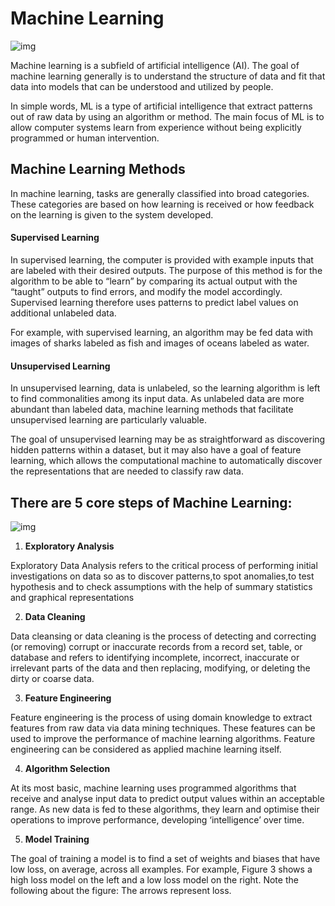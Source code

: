 # Machine Learning

![img](https://community-cdn-digitalocean-com.global.ssl.fastly.net/variants/fR1fwLvJDeYDMNenxu3XokLs/035575f2985fe451d86e717d73691e533a1a00545d7230900ed786341dc3c882)

Machine learning is a subfield of artificial intelligence (AI). The goal of machine learning generally is to understand the structure of data and fit that data into models that can be understood and utilized by people.

In simple words, ML is a type of artificial intelligence that extract patterns out of raw data by using an algorithm or method. The main focus of ML is to allow computer systems learn from experience without being explicitly programmed or human intervention.


## Machine Learning Methods

In machine learning, tasks are generally classified into broad categories. These categories are based on how learning is received or how feedback on the learning is given to the system developed.

#### Supervised Learning

In supervised learning, the computer is provided with example inputs that are labeled with their desired outputs. The purpose of this method is for the algorithm to be able to “learn” by comparing its actual output with the “taught” outputs to find errors, and modify the model accordingly. Supervised learning therefore uses patterns to predict label values on additional unlabeled data.

For example, with supervised learning, an algorithm may be fed data with images of sharks labeled as fish and images of oceans labeled as water. 

#### Unsupervised Learning

In unsupervised learning, data is unlabeled, so the learning algorithm is left to find commonalities among its input data. As unlabeled data are more abundant than labeled data, machine learning methods that facilitate unsupervised learning are particularly valuable.

The goal of unsupervised learning may be as straightforward as discovering hidden patterns within a dataset, but it may also have a goal of feature learning, which allows the computational machine to automatically discover the representations that are needed to classify raw data.


## There are 5 core steps of Machine Learning:

![img](https://elitedatascience.com/wp-content/uploads/2018/05/What-Goes-Into-a-Successful-Model.jpg)

1. **Exploratory Analysis**

Exploratory Data Analysis refers to the critical process of performing initial investigations on data so as to discover patterns,to spot anomalies,to test hypothesis and to check assumptions with the help of summary statistics and graphical representations

2. **Data Cleaning**

Data cleansing or data cleaning is the process of detecting and correcting (or removing) corrupt or inaccurate records from a record set, table, or database and refers to identifying incomplete, incorrect, inaccurate or irrelevant parts of the data and then replacing, modifying, or deleting the dirty or coarse data.

3. **Feature Engineering**

Feature engineering is the process of using domain knowledge to extract features from raw data via data mining techniques. These features can be used to improve the performance of machine learning algorithms. Feature engineering can be considered as applied machine learning itself.

4. **Algorithm Selection**

At its most basic, machine learning uses programmed algorithms that receive and analyse input data to predict output values within an acceptable range. As new data is fed to these algorithms, they learn and optimise their operations to improve performance, developing ‘intelligence’ over time.

5. **Model Training**

The goal of training a model is to find a set of weights and biases that have low loss, on average, across all examples. For example, Figure 3 shows a high loss model on the left and a low loss model on the right. Note the following about the figure: The arrows represent loss.

